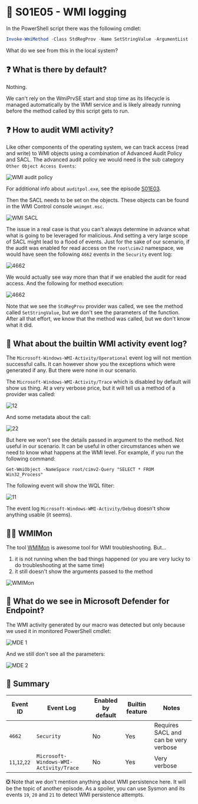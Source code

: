﻿# 🐾 S01E05 - WMI logging

In the PowerShell script there was the following cmdlet:
```powershell
Invoke-WmiMethod -Class StdRegProv -Name SetStringValue -ArgumentList (2147483649,"SOFTWARE","Yes","CanBeDeleted")
```
What do we see from this in the local system?

## ❓ What is there by default?

Nothing.

We can't rely on the WmiPrvSE start and stop time as its lifecycle is managed automatically by the WMI service and is likely already running before the method called by this script gets to run.

## ❓ How to audit WMI activity? 

Like other components of the operating system, we can track access (read and write) to WMI objects using a combination of Advanced Audit Policy and SACL. The advanced audit policy we would need is the sub category `Other Object Access Events`:

![WMI audit policy](/Images/S01E05-01.png)

For additional info about `auditpol.exe`, see the episode [S01E03](S01E03.md).

Then the SACL needs to be set on the objects. These objects can be found in the WMI Control console `wmimgmt.msc`. 

![WMI SACL](/Images/S01E05-02.png)

The issue in a real case is that you can't always determine in advance what what is going to be leveraged for malicious. And setting a very large scope of SACL might lead to a flood of events. Just for the sake of our scenario, if the audit was enabled for read access on the `root\cimv2` namespace, we would have seen the following `4662` events in the `Security` event log:

![4662](/Images/S01E05-03.png)

 We would actually see way more than that if we enabled the audit for read access. And the following for method execution:

![4662](/Images/S01E05-04.png)

Note that we see the `StdRegProv` provider was called, we see the method called `SetStringValue`, but we don't see the parameters of the function. After all that effort, we know that the method was called, but we don't know what it did.

## 🧐 What about the builtin WMI activity event log?

The `Microsoft-Windows-WMI-Activity/Operational` event log will not mention successful calls. It can however show you the exceptions which were generated if any. But there were none in our scenario.

The `Microsoft-Windows-WMI-Activity/Trace` which is disabled by default will show us thing. At a very verbose price, but it will tell us a method of a provider was called:

![12](/Images/S01E05-05.png)

And some metadata about the call:

![22](/Images/S01E05-06.png)

But here we won't see the details passed in argument to the method. Not useful in our scenario. 
It can be useful in other circumstances when we need to know what happens at the WMI level. For example, if you run the following command:
```
Get-WmiObject -NameSpace root/cimv2-Query "SELECT * FROM Win32_Process"
```
The following event will show the WQL filter:

![11](/Images/S01E05-07.png)

The event log `Microsoft-Windows-WMI-Activity/Debug` doesn't show anything usable (it seems).

## 👨‍💻 WMIMon

The tool [WMIMon](https://github.com/luctalpe/WMIMON) is awesome tool for WMI troubleshooting. But...
1. it is not running when the bad things happened (or you are very lucky to do troubleshooting at the same time) 
2. it still doesn't show the arguments passed to the method

![WMIMon](/Images/S01E05-08.png)

## 🔬 What do we see in Microsoft Defender for Endpoint?

The WMI activity generated by our macro was detected but only because we used it in monitored PowerShell cmdlet:

![MDE 1](/Images/S01E05-09.png)

And we still don't see all the parameters:

![MDE 2](/Images/S01E05-10.png)

## 📝 Summary

|Event ID|Event Log|Enabled by default|Builtin feature|Notes|
|--|--|--|--|--|
|`4662`|`Security`|No|Yes|Requires SACL and can be very verbose|
|`11`,`12`,`22`|`Microsoft-Windows-WMI-Activity/Trace`|No|Yes|Very verbose|

❎ Note that we don't mention anything about WMI persistence here. It will be the topic of another episode. As a spoiler, you can use Sysmon and its events `19`, `20` and `21` to detect WMI persistence attempts.